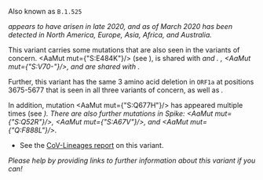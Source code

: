 Also known as `B.1.525`

<Var name="20A/S:484K"/> appears to have arisen in late 2020, and as of March 2020 has been detected in North America, Europe, Asia, Africa, and Australia.

This variant carries some mutations that are also seen in the variants of concern. <AaMut mut={"S:E484K"}/> (see <Mut name="S:E484"/>), is shared with <Var name="20H/501Y.V2" prefix=""/> and <Var name="20J/501Y.V3" prefix=""/>. <Mut name="S:H69-"/>, <AaMut mut={"S:V70-"}/>, and <Mut name="S:Y144"/> are shared with <Var name="20I/501Y.V1" prefix=""/>.

Further, this variant has the same 3 amino acid deletion in `ORF1a` at positions 3675-5677 that is seen in all three variants of concern, as well as <Var name="20C/S:484K"/>.

In addition, mutation <AaMut mut={"S:Q677H"}/> has appeared multiple times (see <Var name="S:Q677"/>). There are also further mutations in Spike: <AaMut mut={"S:Q52R"}/>, <AaMut mut={"S:A67V"}/>, and <AaMut mut={"Q:F888L"}/>.

- See the [CoV-Lineages report](https://cov-lineages.org/global_report_B.1.525.html) on this variant.

_Please help by providing links to further information about this variant if you can!_